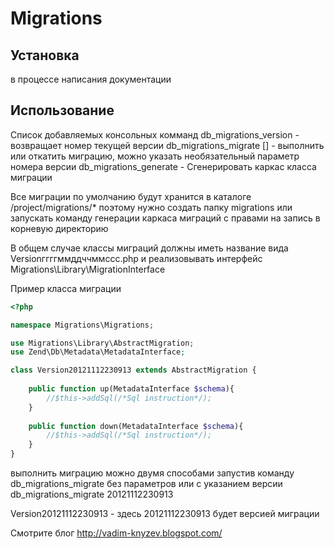 Migrations
============

Установка
-------------
в процессе написания документации

Использование 
-------------

Список добавляемых консольных комманд
db_migrations_version - возвращает номер текущей версии
db_migrations_migrate [<version>] - выполнить или откатить миграцию, можно указать необязательный параметр номера версии
db_migrations_generate - Сгенерировать каркас класса миграции

Все миграции по умолчанию будут хранится в каталоге 
/project/migrations/*
поэтому нужно создать папку migrations или запускать команду генерации каркаса миграций с правами на запись в корневую директорию

В общем случае классы миграций должны иметь название вида 
Versionггггммддччммссс.php и реализовывать интерфейс Migrations\Library\MigrationInterface

Пример класса миграции
``` php
<?php

namespace Migrations\Migrations;

use Migrations\Library\AbstractMigration;
use Zend\Db\Metadata\MetadataInterface;

class Version20121112230913 extends AbstractMigration {
    
    public function up(MetadataInterface $schema){
        //$this->addSql(/*Sql instruction*/);
    }
    
    public function down(MetadataInterface $schema){
        //$this->addSql(/*Sql instruction*/);
    }
}
```

выполнить миграцию можно двумя способами
запустив команду db_migrations_migrate без параметров
или с указанием версии 
db_migrations_migrate 20121112230913

Version20121112230913 - здесь 20121112230913 будет версией миграции

Смотрите блог http://vadim-knyzev.blogspot.com/